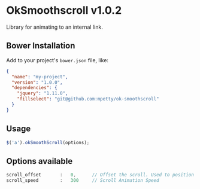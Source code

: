 # OkSmoothscroll v1.0.2

Library for animating to an internal link.

## Bower Installation

Add to your project's `bower.json` file, like:

```json
{
  "name": "my-project",
  "version": "1.0.0",
  "dependencies": {
    "jquery": "1.11.0",
    "fillselect": "git@github.com:mpetty/ok-smoothscroll"
  }
}
```

## Usage

```javascript
$('a').okSmoothScroll(options);
```

## Options available

```javascript
scroll_offset       :   0,      // Offset the scroll. Used to position the scroll above or below the target
scroll_speed        :   300     // Scroll Animation Speed
```
